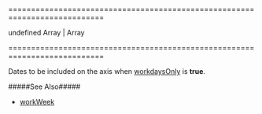 <!--**
/*-------------------------------------------
    Auto-generated file. Do not modify.
-------------------------------------------

**-->
===========================================================================
<!--default-->undefined<!--/default-->
<!--type-->Array<Date, String> | Array<Number><!--/type-->
===========================================================================

<!--shortDescription-->
Dates to be included on the axis when [workdaysOnly](/Documentation/ApiReference/Data_Visualization_Widgets/dxChart/Configuration/argumentAxis/#workdaysOnly) is **true**.
<!--/shortDescription-->

<!--fullDescription-->
#####See Also#####
- [workWeek](/Documentation/ApiReference/Data_Visualization_Widgets/dxChart/Configuration/argumentAxis/#workWeek)
<!--/fullDescription-->
